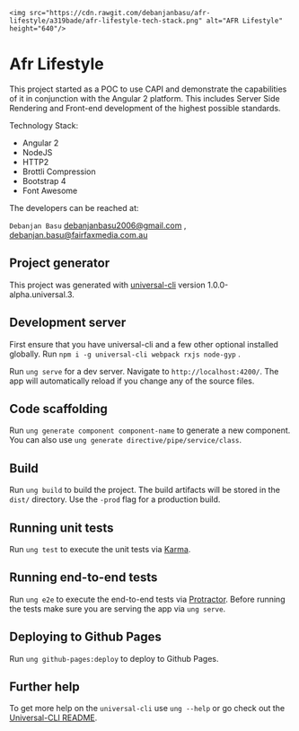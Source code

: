 <p align="center">

    <img src="https://cdn.rawgit.com/debanjanbasu/afr-lifestyle/a319bade/afr-lifestyle-tech-stack.png" alt="AFR Lifestyle" height="640"/>

</p>

# Afr Lifestyle

This project started as a POC to use CAPI and demonstrate the capabilities of it in conjunction with the Angular 2 platform. This includes Server Side Rendering and Front-end development of the highest possible standards.

Technology Stack:

* Angular 2
* NodeJS
* HTTP2
* Brottli Compression
* Bootstrap 4
* Font Awesome

The developers can be reached at:

`Debanjan Basu` <debanjanbasu2006@gmail.com> , <debanjan.basu@fairfaxmedia.com.au>

## Project generator ##

This project was generated with [universal-cli](https://github.com/devCrossNet/universal-cli) version 1.0.0-alpha.universal.3.

## Development server

First ensure that you have universal-cli and a few other optional installed globally. Run `npm i -g universal-cli webpack rxjs node-gyp` .

Run `ung serve` for a dev server. Navigate to `http://localhost:4200/`. The app will automatically reload if you change any of the source files.

## Code scaffolding

Run `ung generate component component-name` to generate a new component. You can also use `ung generate directive/pipe/service/class`.

## Build

Run `ung build` to build the project. The build artifacts will be stored in the `dist/` directory. Use the `-prod` flag for a production build.

## Running unit tests

Run `ung test` to execute the unit tests via [Karma](https://karma-runner.github.io).

## Running end-to-end tests

Run `ung e2e` to execute the end-to-end tests via [Protractor](http://www.protractortest.org/).
Before running the tests make sure you are serving the app via `ung serve`.

## Deploying to Github Pages

Run `ung github-pages:deploy` to deploy to Github Pages.

## Further help

To get more help on the `universal-cli` use `ung --help` or go check out the [Universal-CLI README](https://github.com/devCrossNet/universal-cli/blob/master/README.md).
